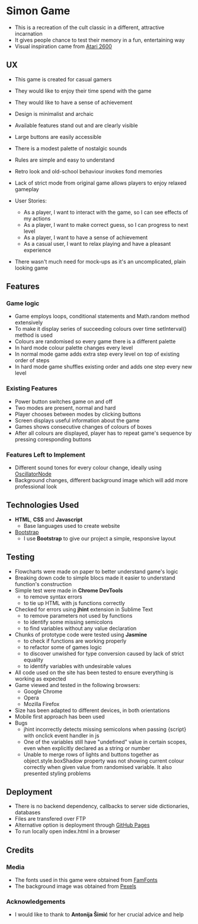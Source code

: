 # Simon Game

- This is a recreation of the cult classic in a different, attractive incarnation
- It gives people chance to test their memory in a fun, entertaining way
- Visual inspiration came from [Atari 2600](https://en.wikipedia.org/wiki/Atari_2600)
 
## UX
 
- This game is created for casual gamers
- They would like to enjoy their time spend with the game
- They would like to have a sense of achievement

- Design is minimalist and archaic
- Available features stand out and are clearly visible
- Large buttons are easily accessible
- There is a modest palette of nostalgic sounds
- Rules are simple and easy to understand
- Retro look and old-school behaviour invokes fond memories 
- Lack of strict mode from original game allows players to enjoy relaxed gameplay

- User Stories:
	- As a player, I want to interact with the game, so I can see effects of my actions
	- As a player, I want to make correct guess, so I can progress to next level
	- As a player, I want to have a sense of achievement
	- As a casual user, I want to relax playing and have a pleasant experience

- There wasn't much need for mock-ups as it's an uncomplicated, plain looking game

## Features

### Game logic

- Game employs loops, conditional statements and Math.random method extensively
- To make it display series of succeeding colours over time setInterval() method is used 
- Colours are randomised so every game there is a different palette
- In hard mode colour palette changes every level
- In normal mode game adds extra step every level on top of existing order of steps
- In hard mode game shuffles existing order and adds one step every new level

 
### Existing Features

- Power button switches game on and off
- Two modes are present, normal and hard
- Player chooses between modes by clicking buttons
- Screen displays useful information about the game
- Games shows consecutive changes of colours of boxes
- After all colours are displayed, player has to repeat game's sequence by pressing coresponding buttons

### Features Left to Implement
- Different sound tones for every colour change, ideally using [OscillatorNode](https://developer.mozilla.org/en-US/docs/Web/API/OscillatorNode)
- Background changes, different background image which will add more professional look


## Technologies Used

- **HTML**, **CSS** and **Javascript**
	- Base languages used to create website
- [Bootstrap](http://getbootstrap.com/)
	- I use **Bootstrap** to give our project a simple, responsive layout


## Testing

- Flowcharts were made on paper to better understand game's logic
- Breaking down code to simple blocs made it easier to understand function's construction
- Simple test were made in **Chrome DevTools**
	- to remove syntax errors
	- to tie up HTML with js functions correctly
- Checked for errors using **jhint** extension in Sublime Text
	- to remove parameters not used by functions
	- to identify some missing semicolons
	- to find variables without any value declaration
- Chunks of prototype code were tested using **Jasmine**
	- to check if functions are working properly
	- to refactor some of games logic
	- to discover unwished for type conversion caused by lack of strict equality
	- to identify variables with undesirable values
- All code used on the site has been tested to ensure everything is working as expected
- Game viewed and tested in the following browsers:
	- Google Chrome
	- Opera
	- Mozilla Firefox
- Size has been adapted to different devices, in both orientations
- Mobile first approach has been used
- Bugs
	- jhint incorrectly detects missing semicolons when passing {script} with onclick event handler in js
	- One of the variables still have "undefined" value in certain scopes, even when explicitly declared as a string or number
	- Unable to merge rows of lights and buttons together as object.style.boxShadow property was not showing current colour correctly when given value from 
  	  randomised variable. It also presented styling problems 

## Deployment

- There is no backend dependency, callbacks to server side dictionaries, databases
- Files are transfered over FTP
- Alternative option is deployment through [GitHub Pages](https://pages.github.com/)
- To run locally open index.html in a browser


## Credits

### Media

- The fonts used in this game were obtained from [FamFonts](https://famfonts.com/)
- The background image was obtained from [Pexels](https://www.pexels.com/)

### Acknowledgements

- I would like to thank to **Antonija Šimić** for her crucial advice and help